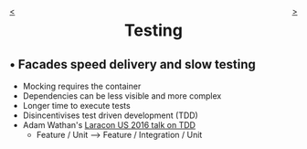 <div style="float: right;">

[>](./index-5.md)

</div>
<div style="float: left;">

[<](./testing-5.md)

</div>

<center>

Testing
=======

</center>

&bull; Facades speed delivery and slow testing
-------
* Mocking requires the container
* Dependencies can be less visible and more complex
* Longer time to execute tests
* Disincentivises test driven development (TDD)
* Adam Wathan's [Laracon US 2016 talk on TDD](https://www.youtube.com/watch?v=MdApmmK71WM)
    * Feature / Unit --> Feature / Integration / Unit
